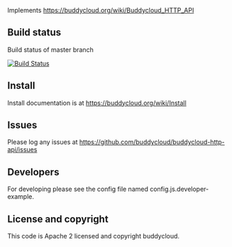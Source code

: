 Implements https://buddycloud.org/wiki/Buddycloud_HTTP_API


## Build status

Build status of master branch

[![Build Status](https://travis-ci.org/buddycloud/buddycloud-http-api.svg?branch=master)](https://travis-ci.org/buddycloud/buddycloud-http-api)

## Install

Install documentation is at https://buddycloud.org/wiki/Install

## Issues

Please log any issues at https://github.com/buddycloud/buddycloud-http-api/issues


## Developers

For developing please see the config file named config.js.developer-example.


## License and copyright

This code is Apache 2 licensed and copyright buddycloud.
